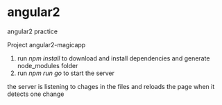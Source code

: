 # angular2
angular2 practice 

Project angular2-magicapp

1. run <i>npm install</i> to download and install dependencies and generate node_modules folder
2. run <i>npm run go</i> to start the server

  the server is listening to chages in the files and reloads the page when it detects one change

